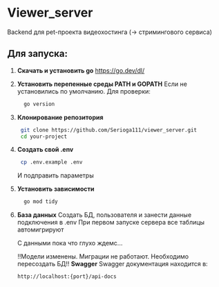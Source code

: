# Viewer_server

Backend для pet-проекта видеохостинга (-> стримингового сервиса)

## Для запуска:

1. **Скачать и установить go**
    https://go.dev/dl/

2. **Установить перепенные среды PATH и GOPATH** 
    Если не установились по умолчанию. Для проверки:
   ```bash
     go version
    ```
4. **Клонирование репозитория**
   ```bash
    git clone https://github.com/Serioga111/viewer_server.git
    cd your-project
    ```
6. **Создать свой .env**
   ```bash
    cp .env.example .env
   ```
    И подправить параметры

8. **Установить зависимости**
   ```bash
     go mod tidy
    ```
9. **База данных**
    Создать БД, пользователя и занести данные подключения в .env
    При первом запуске сервера все таблицы автомигрируют

    С данными пока что глухо ждемс...

    !!Модели изменены. Миграции не работают. Необходимо пересоздать БД!!
**Swagger**
    Swagger документация находится в:
    ```
    http://localhost:{port}/api-docs
    ```